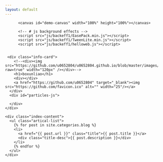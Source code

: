 ```yaml
---
layout: default
---
```

<style>
#demo-canvas{
	background:rgba(255,255,255,0);/*关键点*/
	position:absolute;
	z-index:1;/*确保在遮盖的元素的上方*/
	top:0px;
	left:0px;
}
</style>

<body>
  <div class="index-wrapper">
    <div class="aside" id="large-header">

	

          <canvas id="demo-canvas" width="100%" height="100%"></canvas>

          <!-- # js background effects -->
          <script src="js/backeff1/EasePack.min.js"></script>
          <script src="js/backeff1/TweenLite.min.js"></script>
          <script src="js/backeff1/helloweb.js"></script>
	 
     
	 <div class="info-card">
	    <!--<div><img src="https://github.com/u0652804/u0652804.github.io/blob/master/images/avatar.jpg?raw=true" width="120px" /></div>-->
        <h1>boxunliao</h1>
        <div></div>
		<a href="https://github.com/u0652804" target="_blank"><img src="https://github.com/favicon.ico" alt="" width="25"/></a>
      </div>
      <div id="particles-js">
	  
	  </div>
    </div>

    <div class="index-content">
      <ul class="artical-list">
        {% for post in site.categories.blog %}
        <li>
          <a href="{{ post.url }}" class="title">{{ post.title }}</a>
          <div class="title-desc">{{ post.description }}</div>
        </li>
        {% endfor %}
      </ul>
    </div>
  </div>
</body>
